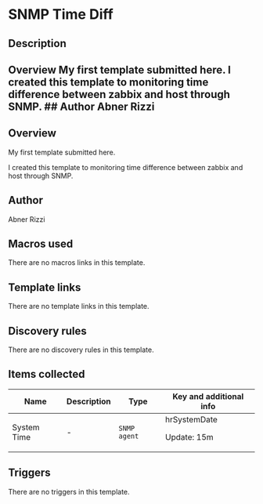 # SNMP Time Diff

## Description

## Overview My first template submitted here. I created this template to monitoring time difference between zabbix and host through SNMP. ## Author Abner Rizzi 

## Overview

My first template submitted here.


 


I created this template to monitoring time difference between zabbix and host through SNMP.


 


 



## Author

Abner Rizzi

## Macros used

There are no macros links in this template.

## Template links

There are no template links in this template.

## Discovery rules

There are no discovery rules in this template.

## Items collected

|Name|Description|Type|Key and additional info|
|----|-----------|----|----|
|System Time|<p>-</p>|`SNMP agent`|hrSystemDate<p>Update: 15m</p>|
## Triggers

There are no triggers in this template.

